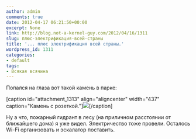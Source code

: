 ```yaml
---
author: admin
comments: true
date: 2012-04-17 06:21:50+00:00
excerpt: None
link: http://blog.not-a-kernel-guy.com/2012/04/16/1311
slug: плюс-электрификация-всей-страны
title: '... плюс электрификация всей страны.'
wordpress_id: 1311
categories:
- default
tags:
- Всякая всячина
---
```


Попался на глаза вот такой камень в парке:

[caption id="attachment_1313" align="aligncenter" width="437" caption="Камень с розеткой."][![](http://blog.not-a-kernel-guy.com/wp-content/uploads/2012/04/stoneplug.jpg)](http://blog.not-a-kernel-guy.com/wp-content/uploads/2012/04/stoneplug.jpg)[/caption]

Ну а что, пожарный гидрант в лесу (на приличном расстоянии от ближайшего дома) я уже видел. Электричество тоже провели. Осталось Wi-Fi организовать и эскалатор поставить.
